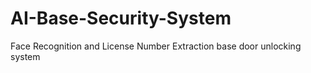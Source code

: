 # AI-Base-Security-System
Face Recognition and License Number Extraction base door unlocking system
